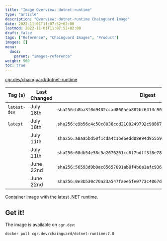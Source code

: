 ```yaml
---
title: "Image Overview: dotnet-runtime"
type: "article"
description: "Overview: dotnet-runtime Chainguard Image"
date: 2022-11-01T11:07:52+02:00
lastmod: 2022-11-01T11:07:52+02:00
draft: false
tags: ["Reference", "Chainguard Images", "Product"]
images: []
menu:
  docs:
    parent: "images-reference"
weight: 500
toc: true
---
```


[cgr.dev/chainguard/dotnet-runtime](https://github.com/chainguard-images/images/tree/main/images/dotnet-runtime)

| Tag (s)       | Last Changed | Digest                                                                    |
|---------------|--------------|---------------------------------------------------------------------------|
|  `latest-dev` | July 18th    | `sha256:b8ba3f0d9402ccad860aea882bc6414c90bb704bfb644c5509bfe9daf13c1dc9` |
|  `latest`     | July 18th    | `sha256:e9b56c4c50c8036ccd2100249792c9886780f438b50eb2a7adc6f31301039990` |
|               | July 11th    | `sha256:a8aa5bd50f1cda4c1be6edd08e94d955594fb9b5dee317dc8e4d9aef96b24144` |
|               | July 11th    | `sha256:68db54e58c5a2676261cc8f7bdff3f8e78de2e5447e33114f1fb92a85ec7a5f9` |
|               | June 22nd    | `sha256:56593d9b0ac85657091ab0f4b6a1afc936aaefc86768c5ac15bc9dc22d4c60d7` |
|               | June 22nd    | `sha256:0e3b530c70a23a547faee5fe0773c4067dc0e99a214da28344c6131709c9fcad` |



Container image with the latest .NET runtime.

## Get it!

The image is available on `cgr.dev`:

    docker pull cgr.dev/chainguard/dotnet-runtime:7.0

